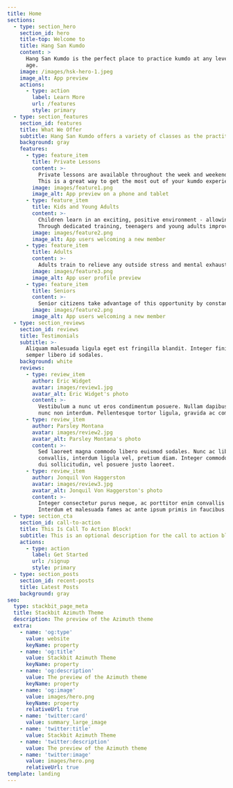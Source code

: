```yaml
---
title: Home
sections:
  - type: section_hero
    section_id: hero
    title-top: Welcome to
    title: Hang San Kumdo
    content: >
      Hang San Kumdo is the perfect place to practice kumdo at any level and
      age.
    image: /images/hsk-hero-1.jpeg
    image_alt: App preview
    actions:
      - type: action
        label: Learn More
        url: /features
        style: primary
  - type: section_features
    section_id: features
    title: What We Offer
    subtitle: Hang San Kumdo offers a variety of classes as the practitioner progresses in his or her training.
    background: gray
    features:
      - type: feature_item
        title: Private Lessons
        content: >-
          Private lessons are available throughout the week and weekends during a time that works for you and the master. 
          This is a great way to get the most out of your kumdo experience and take advantage of the one-on-one training.
        image: images/feature1.png
        image_alt: App preview on a phone and tablet
      - type: feature_item
        title: Kids and Young Adults
        content: >-
          Children learn in an exciting, positive environment - allowing them to thrive. Our younger students learn to understand the meaning of focus and discipline as it is applied in each basic skill that they are taught.
          Through dedicated training, teenagers and young adults improve their inner spirit. Feelings of confidence and self-esteem are shaped and developed in an environment of encouragement and respect.
        image: images/feature2.png
        image_alt: App users welcoming a new member
      - type: feature_item
        title: Adults
        content: >-
          Adults train to relieve any outside stress and mental exhaustion in a safe, positive form. Each lesson is an achievement and improvement of your skills, along with the health benefits that come with Kumdo training.
        image: images/feature3.png
        image_alt: App user profile preview
      - type: feature_item
        title: Seniors
        content: >-
          Senior citizens take advantage of this opportunity by constantly improving their physical endurance and mental health. Kumdo offers new challenges for everyone and there will never be an age limit to those who are curious to learn. 
        image: images/feature2.png
        image_alt: App users welcoming a new member
  - type: section_reviews
    section_id: reviews
    title: Testimonials
    subtitle: >-
      Aliquam malesuada ligula eget est fringilla blandit. Integer finibus
      semper libero id sodales.
    background: white
    reviews:
      - type: review_item
        author: Eric Widget
        avatar: images/review1.jpg
        avatar_alt: Eric Widget's photo
        content: >-
          Vestibulum a nunc ut eros condimentum posuere. Nullam dapibus quis
          nunc non interdum. Pellentesque tortor ligula, gravida ac commodo eu.
      - type: review_item
        author: Parsley Montana
        avatar: images/review2.jpg
        avatar_alt: Parsley Montana's photo
        content: >-
          Sed laoreet magna commodo libero euismod sodales. Nunc ac libero
          convallis, interdum ligula vel, pretium diam. Integer commodo sem at
          dui sollicitudin, vel posuere justo laoreet.
      - type: review_item
        author: Jonquil Von Haggerston
        avatar: images/review3.jpg
        avatar_alt: Jonquil Von Haggerston's photo
        content: >-
          Integer consectetur purus neque, ac porttitor enim convallis vitae.
          Interdum et malesuada fames ac ante ipsum primis in faucibus.
  - type: section_cta
    section_id: call-to-action
    title: This Is Call To Action Block!
    subtitle: This is an optional description for the call to action block.
    actions:
      - type: action
        label: Get Started
        url: /signup
        style: primary
  - type: section_posts
    section_id: recent-posts
    title: Latest Posts
    background: gray
seo:
  type: stackbit_page_meta
  title: Stackbit Azimuth Theme
  description: The preview of the Azimuth theme
  extra:
    - name: 'og:type'
      value: website
      keyName: property
    - name: 'og:title'
      value: Stackbit Azimuth Theme
      keyName: property
    - name: 'og:description'
      value: The preview of the Azimuth theme
      keyName: property
    - name: 'og:image'
      value: images/hero.png
      keyName: property
      relativeUrl: true
    - name: 'twitter:card'
      value: summary_large_image
    - name: 'twitter:title'
      value: Stackbit Azimuth Theme
    - name: 'twitter:description'
      value: The preview of the Azimuth theme
    - name: 'twitter:image'
      value: images/hero.png
      relativeUrl: true
template: landing
---
```

